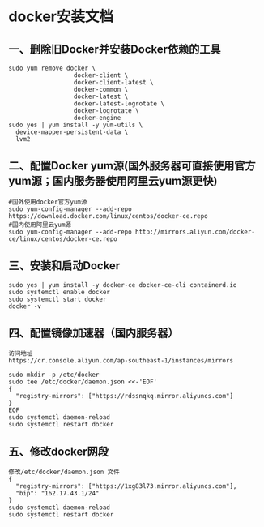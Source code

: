 # docker安装文档

## 一、删除旧Docker并安装Docker依赖的工具

```shell
sudo yum remove docker \
                  docker-client \
                  docker-client-latest \
                  docker-common \
                  docker-latest \
                  docker-latest-logrotate \
                  docker-logrotate \
                  docker-engine
sudo yes | yum install -y yum-utils \
  device-mapper-persistent-data \
  lvm2
```





## 二、配置Docker yum源(国外服务器可直接使用官方yum源；国内服务器使用阿里云yum源更快)



```shell
#国外使用docker官方yum源
sudo yum-config-manager --add-repo https://download.docker.com/linux/centos/docker-ce.repo
#国内使用阿里云yum源
sudo yum-config-manager --add-repo http://mirrors.aliyun.com/docker-ce/linux/centos/docker-ce.repo
```



## 三、安装和启动Docker

```shell
sudo yes | yum install -y docker-ce docker-ce-cli containerd.io
sudo systemctl enable docker
sudo systemctl start docker
docker -v
```



## 四、配置镜像加速器（国内服务器）

```shell
访问地址
https://cr.console.aliyun.com/ap-southeast-1/instances/mirrors

sudo mkdir -p /etc/docker
sudo tee /etc/docker/daemon.json <<-'EOF'
{
  "registry-mirrors": ["https://rdssnqkq.mirror.aliyuncs.com"]
}
EOF
sudo systemctl daemon-reload
sudo systemctl restart docker
```



## 五、修改docker网段

```shell
修改/etc/docker/daemon.json 文件
{
  "registry-mirrors": ["https://1xg83l73.mirror.aliyuncs.com"],
  "bip": "162.17.43.1/24"
}
sudo systemctl daemon-reload
sudo systemctl restart docker
```

